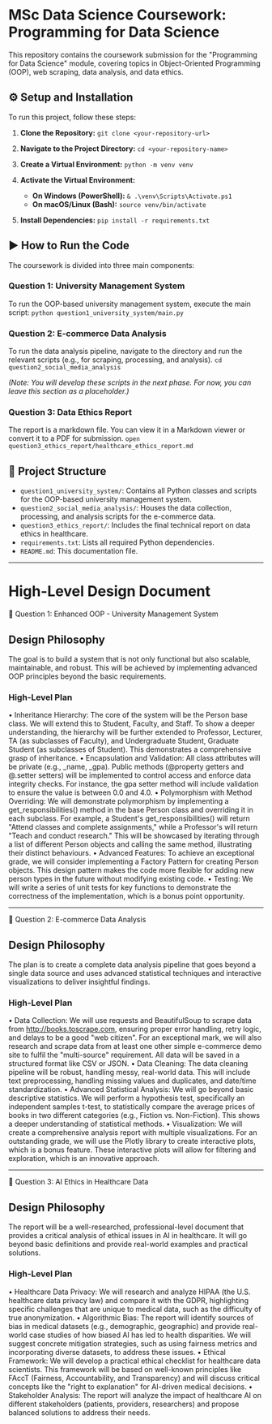 # MSc Data Science Coursework: Programming for Data Science

This repository contains the coursework submission for the "Programming for Data Science" module, covering topics in Object-Oriented Programming (OOP), web scraping, data analysis, and data ethics.

## ⚙️ Setup and Installation

To run this project, follow these steps:

1.  **Clone the Repository:**
    `git clone <your-repository-url>`

2.  **Navigate to the Project Directory:**
    `cd <your-repository-name>`

3.  **Create a Virtual Environment:**
    `python -m venv venv`

4.  **Activate the Virtual Environment:**
    * **On Windows (PowerShell):** `& .\venv\Scripts\Activate.ps1`
    * **On macOS/Linux (Bash):** `source venv/bin/activate`

5.  **Install Dependencies:**
    `pip install -r requirements.txt`



## ▶️ How to Run the Code

The coursework is divided into three main components:

### Question 1: University Management System
To run the OOP-based university management system, execute the main script:
`python question1_university_system/main.py`

### Question 2: E-commerce Data Analysis
To run the data analysis pipeline, navigate to the directory and run the relevant scripts (e.g., for scraping, processing, and analysis).
`cd question2_social_media_analysis`

*(Note: You will develop these scripts in the next phase. For now, you can leave this section as a placeholder.)*

### Question 3: Data Ethics Report
The report is a markdown file. You can view it in a Markdown viewer or convert it to a PDF for submission.
`open question3_ethics_report/healthcare_ethics_report.md`


## 📂 Project Structure

-   `question1_university_system/`: Contains all Python classes and scripts for the OOP-based university management system.
-   `question2_social_media_analysis/`: Houses the data collection, processing, and analysis scripts for the e-commerce data.
-   `question3_ethics_report/`: Includes the final technical report on data ethics in healthcare.
-   `requirements.txt`: Lists all required Python dependencies.
-   `README.md`: This documentation file.

--------------------------------------------------------------------------

# High-Level Design Document

📂 Question 1: Enhanced OOP - University Management System 

## Design Philosophy

The goal is to build a system that is not only functional but also scalable, maintainable, and robust. This will be achieved by implementing advanced OOP principles beyond the basic requirements.

### High-Level Plan

•	Inheritance Hierarchy: The core of the system will be the Person base class. We will extend this to Student, Faculty, and Staff. To show a deeper understanding, the hierarchy will be further extended to Professor, Lecturer, TA (as subclasses of Faculty), and Undergraduate Student, Graduate Student (as subclasses of Student). This demonstrates a comprehensive grasp of inheritance.
•	Encapsulation and Validation: All class attributes will be private (e.g., _name, _gpa). Public methods (@property getters and @<attribute>.setter setters) will be implemented to control access and enforce data integrity checks. For instance, the gpa setter method will include validation to ensure the value is between 0.0 and 4.0.
•	Polymorphism with Method Overriding: We will demonstrate polymorphism by implementing a get_responsibilities() method in the base Person class and overriding it in each subclass. For example, a Student's get_responsibilities() will return "Attend classes and complete assignments," while a Professor's will return "Teach and conduct research." This will be showcased by iterating through a list of different Person objects and calling the same method, illustrating their distinct behaviours.
•	Advanced Features: To achieve an exceptional grade, we will consider implementing a Factory Pattern for creating Person objects. This design pattern makes the code more flexible for adding new person types in the future without modifying existing code.
•	Testing: We will write a series of unit tests for key functions to demonstrate the correctness of the implementation, which is a bonus point opportunity.

________________________________________
📂 Question 2: E-commerce Data Analysis 

## Design Philosophy
The plan is to create a complete data analysis pipeline that goes beyond a single data source and uses advanced statistical techniques and interactive visualizations to deliver insightful findings.

### High-Level Plan

•	Data Collection: We will use requests and BeautifulSoup to scrape data from http://books.toscrape.com, ensuring proper error handling, retry logic, and delays to be a good "web citizen". For an exceptional mark, we will also research and scrape data from at least one other simple e-commerce demo site to fulfil the "multi-source" requirement. All data will be saved in a structured format like CSV or JSON.
•	Data Cleaning: The data cleaning pipeline will be robust, handling messy, real-world data. This will include text preprocessing, handling missing values and duplicates, and date/time standardization.
•	Advanced Statistical Analysis: We will go beyond basic descriptive statistics. We will perform a hypothesis test, specifically an independent samples t-test, to statistically compare the average prices of books in two different categories (e.g., Fiction vs. Non-Fiction). This shows a deeper understanding of statistical methods.
•	Visualization: We will create a comprehensive analysis report with multiple visualizations. For an outstanding grade, we will use the Plotly library to create interactive plots, which is a bonus feature. These interactive plots will allow for filtering and exploration, which is an innovative approach.

________________________________________
📂 Question 3: AI Ethics in Healthcare Data 

## Design Philosophy
The report will be a well-researched, professional-level document that provides a critical analysis of ethical issues in AI in healthcare. It will go beyond basic definitions and provide real-world examples and practical solutions.

### High-Level Plan
•	Healthcare Data Privacy: We will research and analyze HIPAA (the U.S. healthcare data privacy law) and compare it with the GDPR, highlighting specific challenges that are unique to medical data, such as the difficulty of true anonymization.
•	Algorithmic Bias: The report will identify sources of bias in medical datasets (e.g., demographic, geographic) and provide real-world case studies of how biased AI has led to health disparities. We will suggest concrete mitigation strategies, such as using fairness metrics and incorporating diverse datasets, to address these issues.
•	Ethical Framework: We will develop a practical ethical checklist for healthcare data scientists. This framework will be based on well-known principles like FAccT (Fairness, Accountability, and Transparency) and will discuss critical concepts like the "right to explanation" for AI-driven medical decisions.
•	Stakeholder Analysis: The report will analyze the impact of healthcare AI on different stakeholders (patients, providers, researchers) and propose balanced solutions to address their needs.

